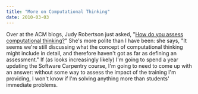 ```yaml
---
title: "More on Computational Thinking"
date: 2010-03-03
---
```

Over at the ACM blogs, Judy Robertson just asked, "<a href="http://cacm.acm.org/blogs/blog-cacm/77886-how-do-you-assess-computational-thinking/fulltext">How do you assess computational thinking?</a>" She's more polite than I have been: she says, "It seems we're still discussing what the concept of computational thinking might include in detail, and therefore haven't got as far as defining an assessment." If (as looks increasingly likely) I'm going to spend a year updating the Software Carpentry course, I'm going to need to come up with an answer: without some way to assess the impact of the training I'm providing, I won't know if I'm solving anything more than students' immediate problems.
